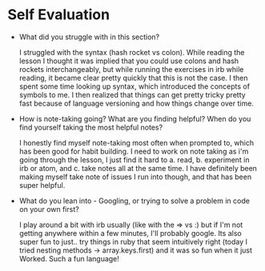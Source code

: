 # Self Evaluation

- What did you struggle with in this section?

   I struggled with the syntax (hash rocket vs colon). While reading the lesson I thought it was implied that you could use colons and hash rockets interchangeably, but while running the exercises in irb while reading, it became clear pretty quickly that this is not the case. I then spent some time looking up syntax, which introduced the concepts of symbols to me. I then realized that things can get pretty tricky pretty fast because of language versioning and how things change over time.
- How is note-taking going? What are you finding helpful? When do you find yourself taking the most helpful notes?

   I honestly find myself note-taking most often when prompted to, which has been good for habit building. I need to work on note taking as i'm going through the lesson, I just find it hard to a. read, b. experiment in irb or atom, and c. take notes all at the same time. I have definitely been making myself take note of issues I run into though, and that has been super helpful.
- What do you lean into - Googling, or trying to solve a problem in code on your own first?

   I play around a bit with irb usually (like with the => vs :) but if I'm not getting anywhere within a few minutes, I'll probably google. Its also super fun to just.. try things in ruby that seem intuitively right (today I tried nesting methods -> array.keys.first) and it was so fun when it just Worked. Such a fun language!
